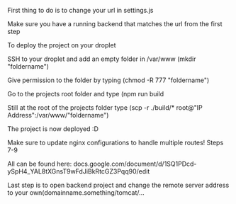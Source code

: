 First thing to do is to change your url in settings.js


Make sure you have a running backend that matches the url from the first step


To deploy the project on your droplet


SSH to your droplet and add an empty folder in /var/www (mkdir "foldername")


Give permission to the folder by typing (chmod -R 777 "foldername") 


Go to the projects root folder and type (npm run build


Still at the root of the projects folder type (scp -r ./build/* root@"IP Address":/var/www/"foldername")


The project is now deployed :D


Make sure to update nginx configurations to handle multiple routes! Steps 7-9


All can be found here: docs.google.com/document/d/1SQ1PDcd-ySpH4_YAL8tXGnsT9wFdJiBkRtcGZ3Pqq90/edit 


Last step is to open backend project and change the remote server address to your own(domainname.something/tomcat/...
